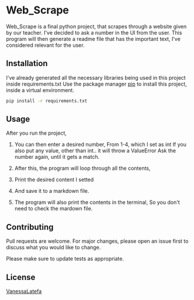 # Web_Scrape

Web_Scrape is a final python project, that scrapes through a website given by our teacher.
I've decided to ask a number in the UI from the user. This program will then generate a readme file that has the important text, I've considered relevant for the user.

## Installation

I've already generated all the necessary libraries being used in this project inside 
requirements.txt
Use the package manager [pip](https://pip.pypa.io/en/stable/) to install this project, inside a virtual environment.


```bash
pip install -r requirements.txt
```

## Usage

After you run the project, 
1) You can then enter a desired number,
    From 1-4, which I set as int
    If you also put any value, other than int.. it will throw a ValueError
    Ask the number again, until it gets a match.

2)  After this, the program will loop through all the contents,
3)  Print the desired content I setted
4)  And save it to a markdown file.
5)  The program will also print the contents in the terminal,
    So you don't need to check the mardown file.

## Contributing
Pull requests are welcome. For major changes, please open an issue first to discuss what you would like to change.

Please make sure to update tests as appropriate.

## License
[VanessaLatefa](https://thecodingdiet.com)